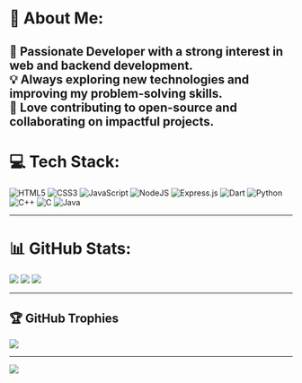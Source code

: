 # 💫 About Me:
🚀 Passionate Developer with a strong interest in web and backend development.<br>
💡 Always exploring new technologies and improving my problem-solving skills.<br>
🔗 Love contributing to open-source and collaborating on impactful projects.
---

# 💻 Tech Stack:
![HTML5](https://img.shields.io/badge/html5-%23E34F26.svg?style=for-the-badge&logo=html5&logoColor=white)
![CSS3](https://img.shields.io/badge/css3-%231572B6.svg?style=for-the-badge&logo=css3&logoColor=white)
![JavaScript](https://img.shields.io/badge/javascript-%23323330.svg?style=for-the-badge&logo=javascript&logoColor=%23F7DF1E)
![NodeJS](https://img.shields.io/badge/node.js-43853D?style=for-the-badge&logo=node.js&logoColor=white)
![Express.js](https://img.shields.io/badge/express.js-%23404d59.svg?style=for-the-badge&logo=express&logoColor=%2361DAFB)
![Dart](https://img.shields.io/badge/Dart-0175C2?style=for-the-badge&logo=dart&logoColor=white)
![Python](https://img.shields.io/badge/python-3670A0?style=for-the-badge&logo=python&logoColor=ffdd54)
![C++](https://img.shields.io/badge/c++-%2300599C.svg?style=for-the-badge&logo=c%2B%2B&logoColor=white)
![C](https://img.shields.io/badge/c-%2300599C.svg?style=for-the-badge&logo=c&logoColor=white)
![Java](https://img.shields.io/badge/Java-007396?style=for-the-badge&logo=java&logoColor=white&labelColor=black)  


---

# 📊 GitHub Stats:
![](https://github-readme-stats.vercel.app/api?username=Miss-world-09&theme=radical&hide_border=true&include_all_commits=true&count_private=true)
![](https://github-readme-streak-stats.herokuapp.com/?user=Miss-world-09&theme=radical&hide_border=true)
![](https://github-readme-stats.vercel.app/api/top-langs/?username=Miss-world-09&theme=radical&hide_border=true&include_all_commits=true&count_private=true&layout=compact)

---

## 🏆 GitHub Trophies
![](https://github-profile-trophy.vercel.app/?username=Miss-world-09&theme=darkhub&no-frame=true&no-bg=true&margin-w=4)

---

[![](https://visitcount.itsvg.in/api?id=Miss-world-09&icon=0&color=0)](https://visitcount.itsvg.in)
